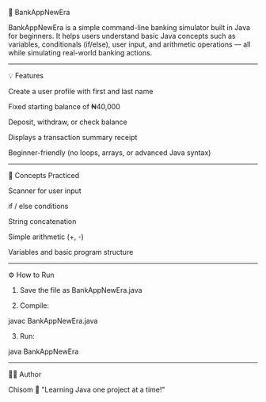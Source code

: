 🏦 BankAppNewEra

BankAppNewEra is a simple command-line banking simulator built in Java for beginners.
It helps users understand basic Java concepts such as variables, conditionals (if/else), user input, and arithmetic operations — all while simulating real-world banking actions.


---

💡 Features

Create a user profile with first and last name

Fixed starting balance of ₦40,000

Deposit, withdraw, or check balance

Displays a transaction summary receipt

Beginner-friendly (no loops, arrays, or advanced Java syntax)



---

🧠 Concepts Practiced

Scanner for user input

if / else conditions

String concatenation

Simple arithmetic (+, -)

Variables and basic program structure



---

⚙️ How to Run

1. Save the file as BankAppNewEra.java


2. Compile:

javac BankAppNewEra.java


3. Run:

java BankAppNewEra




---

🧑‍💻 Author

Chisom
💬 "Learning Java one project at a time!"
